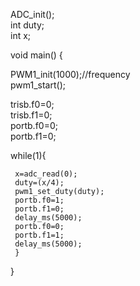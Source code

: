 ADC_init();\
int duty;\
int x;

void main() {

  PWM1_init(1000);//frequency\
  pwm1_start();
  
  trisb.f0=0;\
  trisb.f1=0;\
  portb.f0=0;\
  portb.f1=0;
  
  while(1){

     x=adc_read(0);
     duty=(x/4);
     pwm1_set_duty(duty);
     portb.f0=1;
     portb.f1=0;
     delay_ms(5000);
     portb.f0=0;
     portb.f1=1;
     delay_ms(5000);
     }
   }
